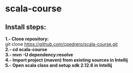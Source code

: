 # scala-course
## Install steps:


**1.- Clone repository:**
<br/>git clone https://github.com/cpedrero/scala-course.git<br/>
**2.- cd scala-course**<br/>
**3.- mvn -U dependency:resolve**<br/>
**4.- Import project (maven) from existing sources in Intellij**<br/>
**5.- Open scala class and setup sdk 2.12.6 in Intellij**

